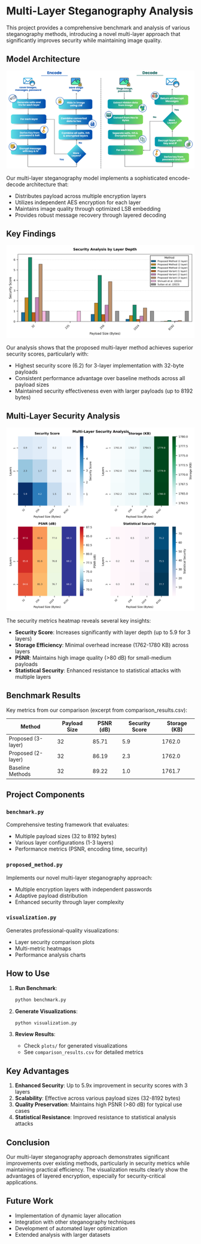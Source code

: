 # Multi-Layer Steganography Analysis

This project provides a comprehensive benchmark and analysis of various steganography methods, introducing a novel multi-layer approach that significantly improves security while maintaining image quality.

## Model Architecture

![Model Architecture](model_architecture.png)

Our multi-layer steganography model implements a sophisticated encode-decode architecture that:
- Distributes payload across multiple encryption layers
- Utilizes independent AES encryption for each layer
- Maintains image quality through optimized LSB embedding
- Provides robust message recovery through layered decoding

## Key Findings

![Security Analysis by Layer Depth](plots/layer_security_comparison.png)

Our analysis shows that the proposed multi-layer method achieves superior security scores, particularly with:
- Highest security score (6.2) for 3-layer implementation with 32-byte payloads
- Consistent performance advantage over baseline methods across all payload sizes
- Maintained security effectiveness even with larger payloads (up to 8192 bytes)

## Multi-Layer Security Analysis

![Security Metrics Heatmap](plots/security_metrics_heatmap.png)

The security metrics heatmap reveals several key insights:
- **Security Score**: Increases significantly with layer depth (up to 5.9 for 3 layers)
- **Storage Efficiency**: Minimal overhead increase (1762-1780 KB) across layers
- **PSNR**: Maintains high image quality (>80 dB) for small-medium payloads
- **Statistical Security**: Enhanced resistance to statistical attacks with multiple layers

## Benchmark Results

Key metrics from our comparison (excerpt from comparison_results.csv):

| Method | Payload Size | PSNR (dB) | Security Score | Storage (KB) |
|--------|--------------|-----------|----------------|--------------|
| Proposed (3-layer) | 32 | 85.71 | 5.9 | 1762.0 |
| Proposed (2-layer) | 32 | 86.19 | 2.3 | 1762.0 |
| Baseline Methods | 32 | 89.22 | 1.0 | 1761.7 |

## Project Components

### `benchmark.py`
Comprehensive testing framework that evaluates:
- Multiple payload sizes (32 to 8192 bytes)
- Various layer configurations (1-3 layers)
- Performance metrics (PSNR, encoding time, security)

### `proposed_method.py`
Implements our novel multi-layer steganography approach:
- Multiple encryption layers with independent passwords
- Adaptive payload distribution
- Enhanced security through layer complexity

### `visualization.py`
Generates professional-quality visualizations:
- Layer security comparison plots
- Multi-metric heatmaps
- Performance analysis charts

## How to Use

1. **Run Benchmark**:
   ```bash
   python benchmark.py
   ```

2. **Generate Visualizations**:
   ```bash
   python visualization.py
   ```

3. **Review Results**:
   - Check `plots/` for generated visualizations
   - See `comparison_results.csv` for detailed metrics

## Key Advantages

1. **Enhanced Security**: Up to 5.9x improvement in security scores with 3 layers
2. **Scalability**: Effective across various payload sizes (32-8192 bytes)
3. **Quality Preservation**: Maintains high PSNR (>80 dB) for typical use cases
4. **Statistical Resistance**: Improved resistance to statistical analysis attacks

## Conclusion

Our multi-layer steganography approach demonstrates significant improvements over existing methods, particularly in security metrics while maintaining practical efficiency. The visualization results clearly show the advantages of layered encryption, especially for security-critical applications.

## Future Work

- Implementation of dynamic layer allocation
- Integration with other steganography techniques
- Development of automated layer optimization
- Extended analysis with larger datasets 